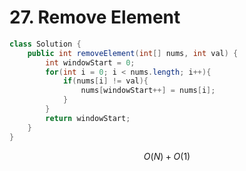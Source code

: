 # 27. Remove Element

```java
class Solution {
    public int removeElement(int[] nums, int val) {
        int windowStart = 0;
        for(int i = 0; i < nums.length; i++){
            if(nums[i] != val){
                nums[windowStart++] = nums[i];
            }
        }
        return windowStart;
    }
}
```

$$
O(N)+O(1)
$$

